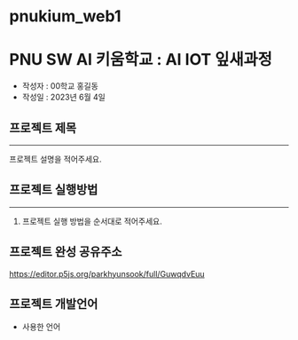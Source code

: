 # pnukium_web1
# PNU SW AI 키움학교 : AI IOT 잎새과정 
+ 작성자 : 00학교 홍길동
+ 작성일 : 2023년 6월 4일

## 프로젝트 제목
---
프로젝트 설명을 적어주세요.

## 프로젝트 실행방법
---
1. 프로젝트 실행 방법을 순서대로 적어주세요.

## 프로젝트 완성 공유주소
https://editor.p5js.org/parkhyunsook/full/GuwqdvEuu

## 프로젝트 개발언어
+ 사용한 언어
